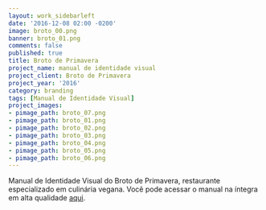 ```yaml
---
layout: work_sidebarleft
date: '2016-12-08 02:00 -0200'
image: broto_00.png
banner: broto_01.png
comments: false
published: true
title: Broto de Primavera
project_name: manual de identidade visual
project_client: Broto de Primavera
project_year: '2016'
category: branding
tags: [Manual de Identidade Visual]
project_images:
- pimage_path: broto_07.png
- pimage_path: broto_01.png
- pimage_path: broto_02.png
- pimage_path: broto_03.png
- pimage_path: broto_04.png
- pimage_path: broto_05.png
- pimage_path: broto_06.png
---
```

Manual de Identidade Visual do Broto de Primavera, restaurante especializado em culinária vegana. Você pode acessar o manual na íntegra em alta qualidade [aqui](https://drive.google.com/file/d/0B3hR4sajYAW9am9ZOFJ1SThUcEU/view?usp=sharing).
